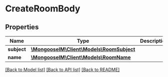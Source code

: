 # CreateRoomBody

## Properties
Name | Type | Description | Notes
------------ | ------------- | ------------- | -------------
**subject** | [**\MongooseIM\Client\Models\RoomSubject**](RoomSubject.md) |  | [optional] 
**name** | [**\MongooseIM\Client\Models\RoomName**](RoomName.md) |  | [optional] 

[[Back to Model list]](../README.md#documentation-for-models) [[Back to API list]](../README.md#documentation-for-api-endpoints) [[Back to README]](../README.md)


